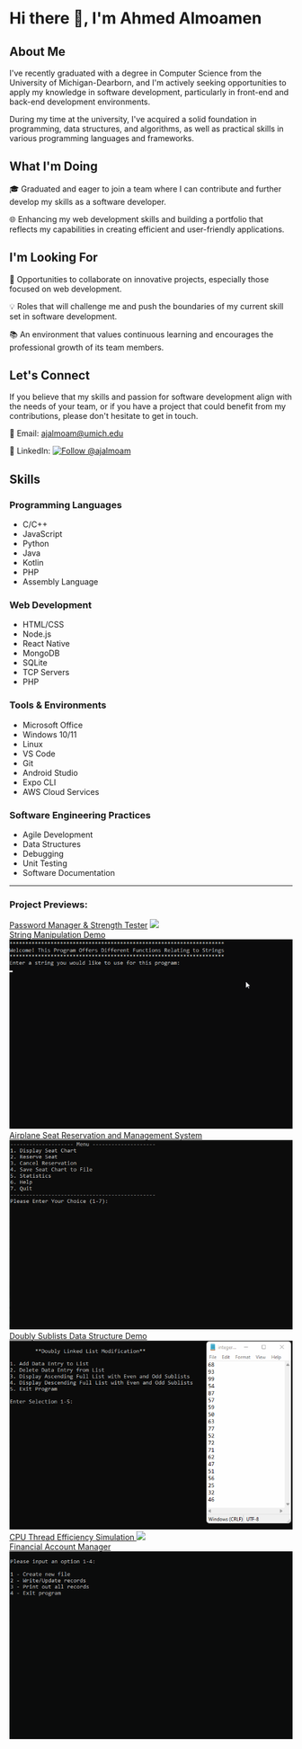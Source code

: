 # Hi there 👋, I'm Ahmed Almoamen

## About Me

I've recently graduated with a degree in Computer Science from the University of Michigan-Dearborn, and I'm actively seeking opportunities to apply my knowledge in software development, particularly in front-end and back-end development environments.

During my time at the university, I've acquired a solid foundation in programming, data structures, and algorithms, as well as practical skills in various programming languages and frameworks.

## What I'm Doing

🎓 Graduated and eager to join a team where I can contribute and further develop my skills as a software developer.

🌐 Enhancing my web development skills and building a portfolio that reflects my capabilities in creating efficient and user-friendly applications.

## I'm Looking For

🤝 Opportunities to collaborate on innovative projects, especially those focused on web development.

💡 Roles that will challenge me and push the boundaries of my current skill set in software development.

📚 An environment that values continuous learning and encourages the professional growth of its team members.

## Let's Connect

If you believe that my skills and passion for software development align with the needs of your team, or if you have a project that could benefit from my contributions, please don't hesitate to get in touch.

📧 Email: [ajalmoam@umich.edu](mailto:ajalmoam@umich.edu)

🔗 LinkedIn: [![Follow @ajalmoam](https://img.shields.io/badge/LinkedIn-Follow%20%40ajalmoam-blue)](https://www.linkedin.com/in/ajalmoam)

## Skills

### Programming Languages
- C/C++
- JavaScript
- Python
- Java
- Kotlin
- PHP
- Assembly Language

### Web Development
- HTML/CSS
- Node.js
- React Native
- MongoDB
- SQLite
- TCP Servers
- PHP

### Tools & Environments
- Microsoft Office
- Windows 10/11
- Linux
- VS Code
- Git
- Android Studio
- Expo CLI
- AWS Cloud Services

### Software Engineering Practices
- Agile Development
- Data Structures
- Debugging
- Unit Testing
- Software Documentation
<hr>

<h3 align="left"> Project Previews:</h3>
 <a href="https://mozyn.github.io/B-SAFE-Password-Manager/">Password Manager & Strength Tester</a> <img src= "https://github.com/almoamenahmed/almoamenahmed/blob/main/bsafe.gif"/>
 <br>
 <a href="https://github.com/almoamenahmed/String-Mods/">String Manipulation Demo</a> <img src= "https://github.com/almoamenahmed/almoamenahmed/blob/main/StringMods.gif"/>
<br>
 <a href="https://github.com/almoamenahmed/Reservation-System/">Airplane Seat Reservation and Management System</a> <img src= "https://github.com/almoamenahmed/almoamenahmed/blob/main/SeatReservations.gif"/>
<br>
 <a href="https://github.com/almoamenahmed/Doubly-Sublists/">Doubly Sublists Data Structure Demo</a> <img src= "https://github.com/almoamenahmed/almoamenahmed/blob/main/DoublySublists.gif"/>
<br>
 <a href="https://github.com/almoamenahmed/Processor-Efficiency/">CPU Thread Efficiency Simulation </a> <img src= "https://github.com/almoamenahmed/almoamenahmed/blob/main/ProcessorEfficiency.gif"/>
<br>
 <a href="https://github.com/almoamenahmed/Balance-Manager/">Financial Account Manager</a> <img src= "https://github.com/almoamenahmed/almoamenahmed/blob/main/BalanceManager.gif"/>
<br>
